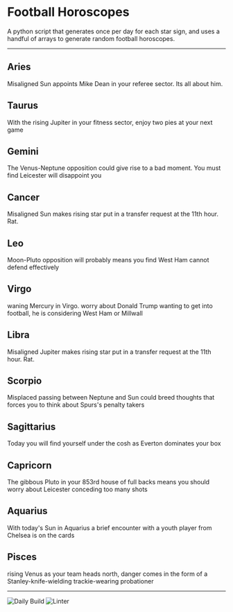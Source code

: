 # Football Horoscopes

A python script that generates once per day for each star sign, and uses a handful of arrays to generate random football horoscopes.

---

<!-- horoscopes_item starts -->
<h2>Aries</h2><p>Misaligned Sun appoints Mike Dean in your referee sector. Its all about him.</p><h2>Taurus</h2><p>With the rising Jupiter in your fitness sector, enjoy two pies at your next game</p><h2>Gemini</h2><p>The Venus-Neptune opposition could give rise to a bad moment. You must find Leicester will disappoint you</p><h2>Cancer</h2><p>Misaligned Sun makes rising star put in a transfer request at the 11th hour. Rat.</p><h2>Leo</h2><p>Moon-Pluto opposition will probably means you find West Ham cannot defend effectively</p><h2>Virgo</h2><p>waning Mercury in Virgo. worry about Donald Trump wanting to get into football, he is considering West Ham or Millwall</p><h2>Libra</h2><p>Misaligned Jupiter makes rising star put in a transfer request at the 11th hour. Rat.</p><h2>Scorpio</h2><p>Misplaced passing between Neptune and Sun could breed thoughts that forces you to think about Spurs's penalty takers</p><h2>Sagittarius</h2><p>Today you will find yourself under the cosh as Everton dominates your box</p><h2>Capricorn</h2><p>The gibbous Pluto in your 853rd house of full backs means you should worry about Leicester conceding too many shots</p><h2>Aquarius</h2><p>With today's Sun in Aquarius a brief encounter with a youth player from Chelsea is on the cards</p><h2>Pisces</h2><p>rising Venus as your team heads north, danger comes in the form of a Stanley-knife-wielding trackie-wearing probationer</p>
<!-- horoscopes_item ends -->

---

![Daily Build](https://github.com/MatBenfield/horofootball.thechels.uk/workflows/Daily%20Build/badge.svg) ![Linter](https://github.com/MatBenfield/horofootball.thechels.uk/workflows/Linter/badge.svg)
